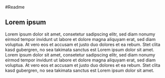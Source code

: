 #Readme

## Lorem ipsum

Lorem ipsum dolor sit amet, consetetur sadipscing elitr, 
sed diam nonumy eirmod tempor invidunt ut labore et dolore 
magna aliquyam erat, sed diam voluptua. At vero eos et 
accusam et justo duo dolores et ea rebum. Stet clita kasd 
gubergren, no sea takimata sanctus est Lorem ipsum dolor sit amet. 
Lorem ipsum dolor sit amet, consetetur sadipscing elitr, sed diam 
nonumy eirmod tempor invidunt ut labore et dolore magna aliquyam 
erat, sed diam voluptua. At vero eos et accusam et justo duo
dolores et ea rebum. Stet clita kasd gubergren, no sea takimata 
sanctus est Lorem ipsum dolor sit amet.

